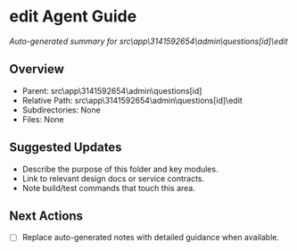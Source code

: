 ﻿# edit Agent Guide
*Auto-generated summary for src\app\3141592654\admin\questions\[id]\edit*

## Overview
- Parent: src\app\3141592654\admin\questions\[id]
- Relative Path: src\app\3141592654\admin\questions\[id]\edit
- Subdirectories: None
- Files: None

## Suggested Updates
- Describe the purpose of this folder and key modules.
- Link to relevant design docs or service contracts.
- Note build/test commands that touch this area.

## Next Actions
- [ ] Replace auto-generated notes with detailed guidance when available.

